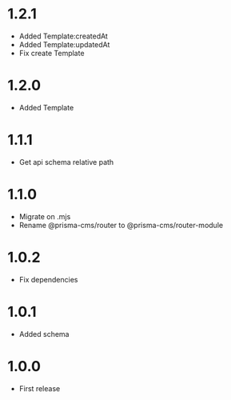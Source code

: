 1.2.1
==================================
- Added Template:createdAt
- Added Template:updatedAt
- Fix create Template

1.2.0
==================================
- Added Template

1.1.1
==================================
- Get api schema relative path

1.1.0
==================================
- Migrate on .mjs
- Rename @prisma-cms/router to @prisma-cms/router-module

1.0.2
==================================
- Fix dependencies

1.0.1
==================================
- Added schema

1.0.0
==================================
- First release

